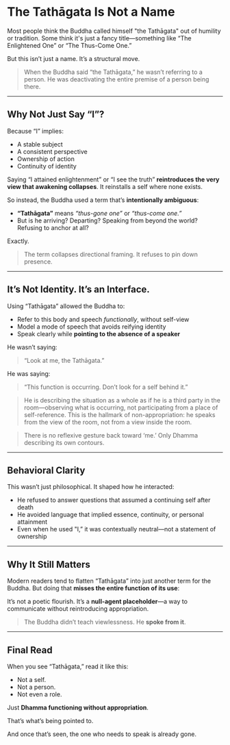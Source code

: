 # The Tathāgata Is Not a Name

Most people think the Buddha called himself "the Tathāgata" out of humility or tradition. Some think it's just a fancy title—something like “The Enlightened One” or “The Thus-Come One.”

But this isn’t just a name. It’s a structural move.

> When the Buddha said “the Tathāgata,” he wasn’t referring to a person.
> He was deactivating the entire premise of a person being there.

---

## Why Not Just Say “I”?

Because “I” implies:
- A stable subject
- A consistent perspective
- Ownership of action
- Continuity of identity

Saying “I attained enlightenment” or “I see the truth” **reintroduces the very view that awakening collapses**. It reinstalls a self where none exists.

So instead, the Buddha used a term that’s **intentionally ambiguous**:

- **“Tathāgata”** means *“thus-gone one”* or *“thus-come one.”*
- But is he arriving? Departing? Speaking from beyond the world? Refusing to anchor at all?

Exactly.

> The term collapses directional framing. It refuses to pin down presence.

---

## It’s Not Identity. It’s an Interface.

Using “Tathāgata” allowed the Buddha to:
- Refer to this body and speech *functionally*, without self-view
- Model a mode of speech that avoids reifying identity
- Speak clearly while **pointing to the absence of a speaker**

He wasn’t saying:
> “Look at me, the Tathāgata.”

He was saying:
> “This function is occurring. Don’t look for a self behind it.”

> He is describing the situation as a whole as if he is a third party in the room—observing what is occurring, not participating from a place of self-reference. 
> This is the hallmark of non-appropriation: he speaks from the view of the room, not from a view inside the room.

> There is no reflexive gesture back toward ‘me.’ Only Dhamma describing its own contours.

---

## Behavioral Clarity

This wasn’t just philosophical.
It shaped how he interacted:
- He refused to answer questions that assumed a continuing self after death
- He avoided language that implied essence, continuity, or personal attainment
- Even when he used "I,” it was contextually neutral—not a statement of ownership

---

## Why It Still Matters

Modern readers tend to flatten “Tathāgata” into just another term for the Buddha. But doing that **misses the entire function of its use**:

It’s not a poetic flourish. It’s a **null-agent placeholder**—a way to communicate without reintroducing appropriation.

> The Buddha didn’t teach viewlessness.
> He **spoke from it**.

---

## Final Read

When you see “Tathāgata,” read it like this:

- Not a self.  
- Not a person.  
- Not even a role.  

Just **Dhamma functioning without appropriation**.

That’s what’s being pointed to.

And once that’s seen, the one who needs to speak is already gone.

